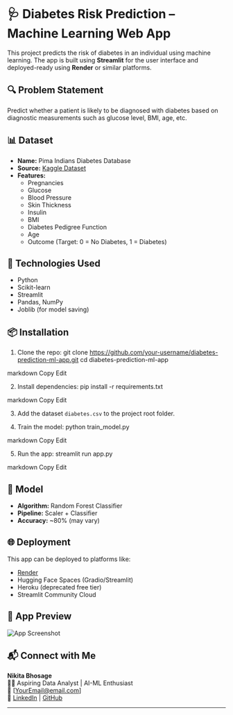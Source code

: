 # 🩺 Diabetes Risk Prediction – Machine Learning Web App

This project predicts the risk of diabetes in an individual using machine learning. The app is built using **Streamlit** for the user interface and deployed-ready using **Render** or similar platforms.

## 🔍 Problem Statement
Predict whether a patient is likely to be diagnosed with diabetes based on diagnostic measurements such as glucose level, BMI, age, etc.

## 📊 Dataset
- **Name:** Pima Indians Diabetes Database  
- **Source:** [Kaggle Dataset](https://www.kaggle.com/datasets/uciml/pima-indians-diabetes-database)  
- **Features:**  
  - Pregnancies
  - Glucose
  - Blood Pressure
  - Skin Thickness
  - Insulin
  - BMI
  - Diabetes Pedigree Function
  - Age
  - Outcome (Target: 0 = No Diabetes, 1 = Diabetes)

## 🚀 Technologies Used
- Python
- Scikit-learn
- Streamlit
- Pandas, NumPy
- Joblib (for model saving)

## 📦 Installation

1. Clone the repo:
git clone https://github.com/your-username/diabetes-prediction-ml-app.git
cd diabetes-prediction-ml-app

markdown
Copy
Edit

2. Install dependencies:
pip install -r requirements.txt

markdown
Copy
Edit

3. Add the dataset `diabetes.csv` to the project root folder.

4. Train the model:
python train_model.py

markdown
Copy
Edit

5. Run the app:
streamlit run app.py

markdown
Copy
Edit

## 🧠 Model
- **Algorithm:** Random Forest Classifier
- **Pipeline:** Scaler + Classifier
- **Accuracy:** ~80% (may vary)

## 🌐 Deployment
This app can be deployed to platforms like:
- [Render](https://render.com/)
- Hugging Face Spaces (Gradio/Streamlit)
- Heroku (deprecated free tier)
- Streamlit Community Cloud

## 📸 App Preview

![App Screenshot](./screenshot.png)

## 📬 Connect with Me

**Nikita Bhosage**  
👩‍💻 Aspiring Data Analyst | AI-ML Enthusiast  
📧 [YourEmail@email.com]  
🔗 [LinkedIn](https://www.linkedin.com/in/yourprofile) | [GitHub](https://github.com/your-username)

---

